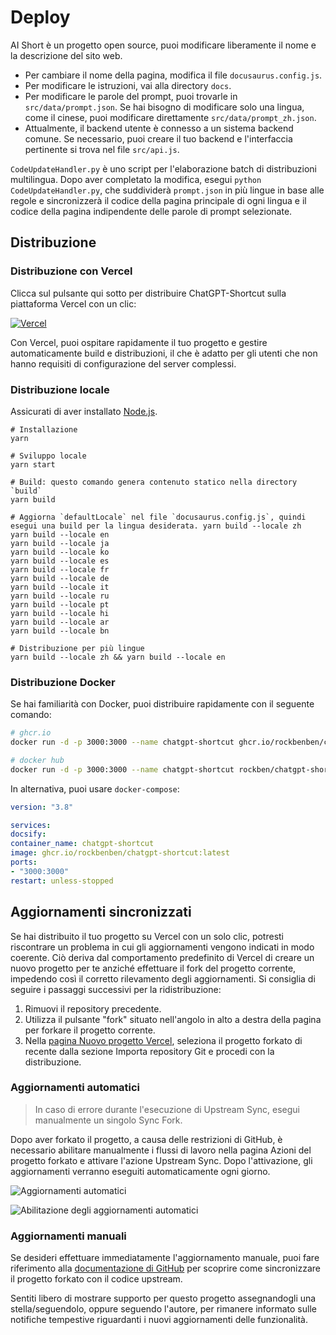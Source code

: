 # Deploy

AI Short è un progetto open source, puoi modificare liberamente il nome e la descrizione del sito web.

- Per cambiare il nome della pagina, modifica il file `docusaurus.config.js`.
- Per modificare le istruzioni, vai alla directory `docs`.
- Per modificare le parole del prompt, puoi trovarle in `src/data/prompt.json`. Se hai bisogno di modificare solo una lingua, come il cinese, puoi modificare direttamente `src/data/prompt_zh.json`.
- Attualmente, il backend utente è connesso a un sistema backend comune. Se necessario, puoi creare il tuo backend e l'interfaccia pertinente si trova nel file `src/api.js`.

`CodeUpdateHandler.py` è uno script per l'elaborazione batch di distribuzioni multilingua. Dopo aver completato la modifica, esegui `python CodeUpdateHandler.py`, che suddividerà `prompt.json` in più lingue in base alle regole e sincronizzerà il codice della pagina principale di ogni lingua e il codice della pagina indipendente delle parole di prompt selezionate.

## Distribuzione

### Distribuzione con Vercel

Clicca sul pulsante qui sotto per distribuire ChatGPT-Shortcut sulla piattaforma Vercel con un clic:

[![Vercel](https://vercel.com/button)](https://vercel.com/new/clone?repository-url=https%3A%2F%2Fgithub.com%2Frockbenben%2FChatGPT-Shortcut%2Ftree%2Fmain)

Con Vercel, puoi ospitare rapidamente il tuo progetto e gestire automaticamente build e distribuzioni, il che è adatto per gli utenti che non hanno requisiti di configurazione del server complessi.

### Distribuzione locale

Assicurati di aver installato [Node.js](https://nodejs.org/).

```shell
# Installazione
yarn

# Sviluppo locale
yarn start

# Build: questo comando genera contenuto statico nella directory `build`
yarn build

# Aggiorna `defaultLocale` nel file `docusaurus.config.js`, quindi esegui una build per la lingua desiderata. yarn build --locale zh
yarn build --locale en
yarn build --locale ja
yarn build --locale ko
yarn build --locale es
yarn build --locale fr
yarn build --locale de
yarn build --locale it
yarn build --locale ru
yarn build --locale pt
yarn build --locale hi
yarn build --locale ar
yarn build --locale bn

# Distribuzione per più lingue
yarn build --locale zh && yarn build --locale en
```

### Distribuzione Docker

Se hai familiarità con Docker, puoi distribuire rapidamente con il seguente comando:

```bash
# ghcr.io
docker run -d -p 3000:3000 --name chatgpt-shortcut ghcr.io/rockbenben/chatgpt-shortcut:latest

# docker hub
docker run -d -p 3000:3000 --name chatgpt-shortcut rockben/chatgpt-shortcut:latest
```

In alternativa, puoi usare `docker-compose`:

```yml
version: "3.8"

services:
docsify:
container_name: chatgpt-shortcut
image: ghcr.io/rockbenben/chatgpt-shortcut:latest
ports:
- "3000:3000"
restart: unless-stopped
```

## Aggiornamenti sincronizzati

Se hai distribuito il tuo progetto su Vercel con un solo clic, potresti riscontrare un problema in cui gli aggiornamenti vengono indicati in modo coerente. Ciò deriva dal comportamento predefinito di Vercel di creare un nuovo progetto per te anziché effettuare il fork del progetto corrente, impedendo così il corretto rilevamento degli aggiornamenti. Si consiglia di seguire i passaggi successivi per la ridistribuzione:

1. Rimuovi il repository precedente.
2. Utilizza il pulsante "fork" situato nell'angolo in alto a destra della pagina per forkare il progetto corrente.
3. Nella [pagina Nuovo progetto Vercel](https://vercel.com/new), seleziona il progetto forkato di recente dalla sezione Importa repository Git e procedi con la distribuzione.

### Aggiornamenti automatici

> In caso di errore durante l'esecuzione di Upstream Sync, esegui manualmente un singolo Sync Fork.

Dopo aver forkato il progetto, a causa delle restrizioni di GitHub, è necessario abilitare manualmente i flussi di lavoro nella pagina Azioni del progetto forkato e attivare l'azione Upstream Sync. Dopo l'attivazione, gli aggiornamenti verranno eseguiti automaticamente ogni giorno.

![Aggiornamenti automatici](https://img.newzone.top/2023-05-19-11-57-59.png?imageMogr2/format/webp)

![Abilitazione degli aggiornamenti automatici](https://img.newzone.top/2023-05-19-11-59-26.png?imageMogr2/format/webp)

### Aggiornamenti manuali

Se desideri effettuare immediatamente l'aggiornamento manuale, puoi fare riferimento alla [documentazione di GitHub](https://docs.github.com/en/pull-requests/collaborating-with-pull-requests/working-with-forks/syncing-a-fork) per scoprire come sincronizzare il progetto forkato con il codice upstream.

Sentiti libero di mostrare supporto per questo progetto assegnandogli una stella/seguendolo, oppure seguendo l'autore, per rimanere informato sulle notifiche tempestive riguardanti i nuovi aggiornamenti delle funzionalità.
